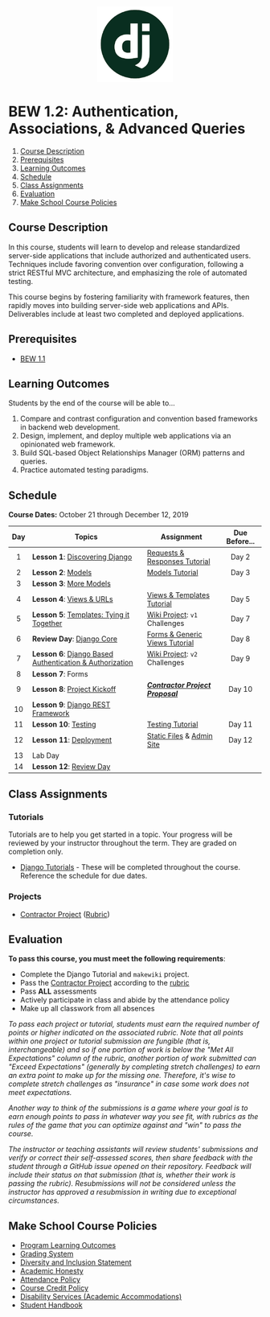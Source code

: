 <p align="center">
  <img src="django.png" width="150">
</p>


# BEW 1.2: Authentication, Associations, & Advanced Queries

1. [Course Description](#course-description)
2. [Prerequisites](#prerequisites)
3. [Learning Outcomes](#learning-outcomes)
4. [Schedule](#schedule)
5. [Class Assignments](#class-assignments)
6. [Evaluation](#evaluation)
7. [Make School Course Policies](#make-school-course-policies)

## Course Description

In this course, students will learn to develop and release standardized server-side applications that include authorized and authenticated users. Techniques include favoring convention over configuration, following a strict RESTful MVC architecture, and emphasizing the role of automated testing.

This course begins by fostering familiarity with framework features, then rapidly moves into building server-side web applications and APIs. Deliverables include at least two completed and deployed applications.

## Prerequisites

* [BEW 1.1](https://make.sc/bew1-1)

## Learning Outcomes

Students by the end of the course will be able to...

1. Compare and contrast configuration and convention based frameworks in backend web development.
1. Design, implement, and deploy multiple web applications via an opinionated web framework.
1. Build SQL-based Object Relationships Manager (ORM) patterns and queries.
1. Practice automated testing paradigms.

## Schedule

**Course Dates:** October 21 through December 12, 2019

<!--
TODO: Update with section class times.
**Class Times:** Monday and Wednesday at 1:30–3:20pm (11 class sessions) -->

| Day | Topics | Assignment | Due Before... |
| :---: | ------ | ---------- | :-------: |
| 1 | **Lesson 1**: [Discovering Django](Lessons/01-Discovering-Django.md) | [Requests & Responses Tutorial](https://docs.djangoproject.com/en/2.2/intro/tutorial01/) | Day 2 |
| 2 | **Lesson 2**: [Models](Lessons/02-Models.md) | [Models Tutorial](https://docs.djangoproject.com/en/2.2/intro/tutorial02) | Day 3 |
| 3 | **Lesson 3**:  [More Models](Lessons/03-MoreModels.md) |||
| 4 | **Lesson 4**: [Views & URLs](Lessons/04-ViewsURLs.md) | [Views & Templates Tutorial](https://docs.djangoproject.com/en/2.2/intro/tutorial03/) | Day 5 |
| 5 | **Lesson 5**: [Templates: Tying it Together](Lessons/05-Templates.md) | [Wiki Project](https://github.com/make-school-labs/makewiki-starter): `v1` Challenges | Day 7 |
| 6 | **Review Day**: [Django Core](Lessons/06-MidtermReview.md) | [Forms & Generic Views Tutorial](https://docs.djangoproject.com/en/2.2/intro/tutorial04/) | Day 8 |
| 7 | **Lesson 6**: [Django Based Authentication & Authorization](Lessons/06-DjangoAuth.md) | [Wiki Project](https://github.com/make-school-labs/makewiki-starter): `v2` Challenges | Day 9 |
| 8 | **Lesson 7**: Forms | |
| 9 | **Lesson 8**: [Project Kickoff](Lessons/06-ProjectKickoff.md) | [_**Contractor Project Proposal**_](Projects/proposal.md) | Day 10 |
| 10 | **Lesson 9**: [Django REST Framework](https://docs.google.com/presentation/d/1dIiOXOVEKkCV4-VHHcd1ALcrLCjcx_Z2WzhakfejgQk) | |
| 11 | **Lesson 10**:   [Testing](Lessons/07-Testing.md) |  [Testing Tutorial](https://docs.djangoproject.com/en/2.2/intro/tutorial05/)| Day 11  |
| 12 | **Lesson 11**: [Deployment](Lessons/08-Deployment.md) | [Static Files](https://docs.djangoproject.com/en/2.2/intro/tutorial06/) & [Admin Site](https://docs.djangoproject.com/en/2.2/intro/tutorial07/) | Day 12 |
| 13 | Lab Day |||
| 14 | **Lesson 12**: [Review Day](https://docs.google.com/presentation/d/1NOXp_KSYTzwQ7Rj_893hfS45JWDShkb_ADXAVl5QNRM) | | |


## Class Assignments

### Tutorials

Tutorials are to help you get started in a topic. Your progress will be reviewed by your instructor throughout the term. They are graded on completion only.

* [Django Tutorials](https://docs.djangoproject.com/en/2.2/) - These will be completed throughout the course. Reference the schedule for due dates.

### Projects

* [Contractor Project](Projects/requirements.md) ([Rubric](Projects/rubric.md))

## Evaluation

**To pass this course, you must meet the following requirements**:

- Complete the Django Tutorial and `makewiki` project.
- Pass the [Contractor Project](Projects/requirements.md) according to the [rubric](Projects/rubric.md)
- Pass **ALL** assessments
- Actively participate in class and abide by the attendance policy
- Make up all classwork from all absences


_To pass each project or tutorial, students must earn the required number of points or higher indicated on the associated rubric. Note that all points within one project or tutorial submission are fungible (that is, interchangeable) and so if one portion of work is below the "Met All Expectations" column of the rubric, another portion of work submitted can "Exceed Expectations" (generally by completing stretch challenges) to earn an extra point to make up for the missing one. Therefore, it's wise to complete stretch challenges as "insurance" in case some work does not meet expectations._

_Another way to think of the submissions is a game where your goal is to earn enough points to pass in whatever way you see fit, with rubrics as the rules of the game that you can optimize against and "win" to pass the course._

_The instructor or teaching assistants will review students' submissions and verify or correct their self-assessed scores, then share feedback with the student through a GitHub issue opened on their repository. Feedback will include their status on that submission (that is, whether their work is passing the rubric). Resubmissions will not be considered unless the instructor has approved a resubmission in writing due to exceptional circumstances._


## Make School Course Policies

- [Program Learning Outcomes](https://make.sc/program-learning-outcomes)
- [Grading System](https://make.sc/grading-system)
- [Diversity and Inclusion Statement](https://make.sc/diversity-and-inclusion-statement)
- [Academic Honesty](https://make.sc/academic-honesty-policy)
- [Attendance Policy](https://make.sc/attendance-policy)
- [Course Credit Policy](https://make.sc/course-credit-policy)
- [Disability Services (Academic Accommodations)](https://make.sc/disability-services)
- [Student Handbook](https://make.sc/student-handbook)
